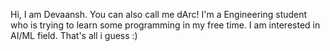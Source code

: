 Hi, I am Devaansh. You can also call me dArc!
I'm a Engineering student who is trying to learn some programming in my free time.
I am interested in AI/ML field.
That's all i guess :)





<!---
dArccc/dArccc is a ✨ special ✨ repository because its `README.md` (this file) appears on your GitHub profile.
You can click the Preview link to take a look at your changes.
--->
